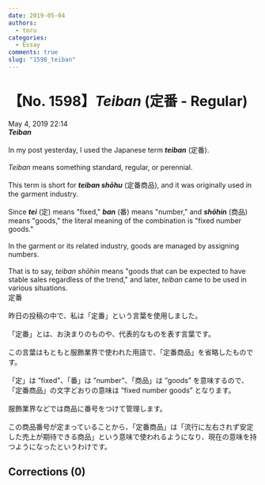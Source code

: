 ```yaml
---
date: 2019-05-04
authors:
  - toru
categories:
  - Essay
comments: true
slug: "1598_teiban"
---
```


# 【No. 1598】<strong><em>Teiban</em></strong> (定番 - Regular)
<div class="date">May 4, 2019 22:14</div>
<div id="post"><div id="body_show_ori">
<strong><em>Teiban</em></strong><br/><br/>In my post yesterday, I used the Japanese term <strong><em>teiban</em></strong> (定番).<br/><br/><em>Teiban</em> means something standard, regular, or perennial.<br/><br/>This term is short for <strong><em>teiban shōhu</em></strong> (定番商品), and it was originally used in the garment industry.<br/><br/>Since <strong><em>tei</em></strong> (定) means "fixed," <strong><em>ban</em></strong> (番) means "number," and <strong><em>shōhin</em></strong> (商品) means "goods," the literal meaning of the combination is "fixed number goods."<br/><br/>In the garment or its related industry, goods are managed by assigning numbers.<br/><br/>That is to say, <em>teiban shōhin</em> means "goods that can be expected to have stable sales regardless of the trend," and later, <em>teiban</em> came to be used in various situations.
</div></div>

<!-- more -->

<div id="post_ja"><div id="body_show_mo">
定番<br/><br/>昨日の投稿の中で、私は「定番」という言葉を使用しました。<br/><br/>「定番」とは、お決まりのものや、代表的なものを表す言葉です。<br/><br/>この言葉はもともと服飾業界で使われた用語で、「定番商品」を省略したものです。<br/><br/>「定」は ”fixed”、「番」は ”number”、「商品」は ”goods” を意味するので、「定番商品」の文字どおりの意味は ”fixed number goods” となります。<br/><br/>服飾業界などでは商品に番号をつけて管理します。<br/><br/>この商品番号が定まっていることから、「定番商品」は「流行に左右されず安定した売上が期待できる商品」という意味で使われるようになり、現在の意味を持つようになったというわけです。
</div></div>

## Corrections (0)
